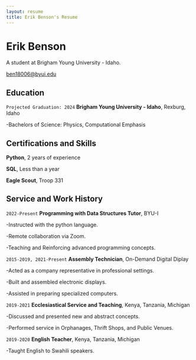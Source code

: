 ```yaml
---
layout: resume
title: Erik Benson's Resume
---
```

# Erik Benson
A student at Brigham Young University - Idaho.

<div id="webaddress">
<a href="datascience@byui.edu">ben18006@byui.edu</a>


## Education

`Projected Graduation: 2024`
__Brigham Young University - Idaho__, Rexburg, Idaho

-Bachelors of Science: Physics, Computational Emphasis 

## Certifications and Skills

__Python__, 2 years of experience

__SQL__, Less than a year

__Eagle Scout__, Troop 331 

## Service and Work History

<!-- I would recommend putting some bullet points that describe what you did in your jobs -->
  
`2022-Present`
__Programming with Data Structures Tutor__, BYU-I
  
-Instructed with the python language.

-Remote collaboration via Zoom.

-Teaching and Reinforcing advanced programming concepts.

`2015-2019, 2021-Present`
__Assembly Technician__, On-Demand Digital Diplay
  
-Acted as a company representative in professional settings.
  
-Built and assembled electronic displays.

-Assisted in preparing specialized computers.

`2019-2021`
__Ecclesiastical Service and Teaching__, Kenya, Tanzania, Michigan
  
-Discussed and presented new and abstract concepts.
  
-Performed service in Orphanages, Thrift Shops, and Public Venues.
  
  
`2019-2020`
__English Teacher__, Kenya, Tanzania, Michigan
  
-Taught English to Swahili speakers.

<!-- ### Footer

Last updated: May 2013 -->


